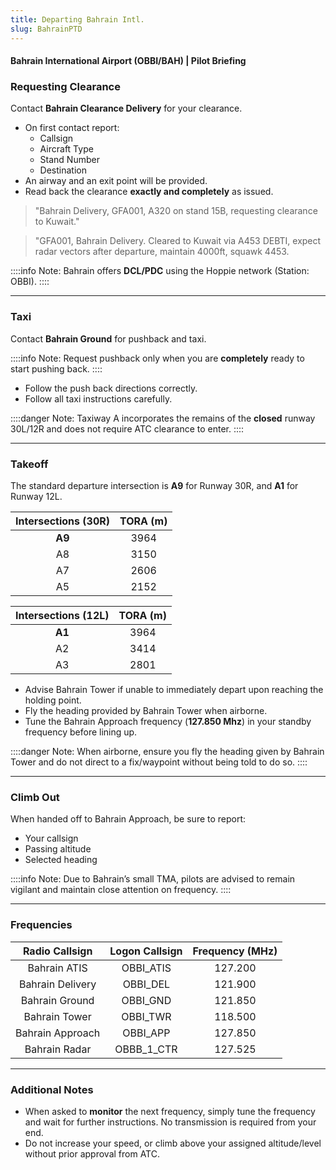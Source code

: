 ```yaml
---
title: Departing Bahrain Intl.
slug: BahrainPTD
---
```

#### Bahrain International Airport (OBBI/BAH) | Pilot Briefing

### Requesting Clearance

Contact **Bahrain Clearance Delivery** for your clearance.

- On first contact report:
    - Callsign
    - Aircraft Type
    - Stand Number
    - Destination
- An airway and an exit point will be provided.
- Read back the clearance **exactly and completely** as issued.

> "Bahrain Delivery, GFA001, A320 on stand 15B, requesting clearance to Kuwait."

> "GFA001, Bahrain Delivery. Cleared to Kuwait via A453 DEBTI, expect radar vectors after departure, maintain 4000ft, squawk 4453.

::::info Note:
Bahrain offers **DCL/PDC** using the Hoppie network (Station: OBBI).
::::

---

### Taxi

Contact **Bahrain Ground** for pushback and taxi.

::::info Note:
Request pushback only when you are **completely** ready to start pushing back.
::::

- Follow the push back directions correctly.
- Follow all taxi instructions carefully.

::::danger Note:
Taxiway A incorporates the remains of the **closed** runway 30L/12R and does not require ATC clearance to enter.
::::

---

### Takeoff

The standard departure intersection is **A9** for Runway 30R, and **A1** for Runway 12L.

|     **Intersections (30R)**     |   **TORA** (m)  |
|:---------------------------:|:---------------------:|
|       **A9**          |       3964       |
|      A8        |       3150        |
|      A7        |       2606        |
|      A5        |       2152        |

|     **Intersections (12L)**     |   **TORA** (m)  |
|:---------------------------:|:---------------------:|
|       **A1**          |       3964       |
|      A2        |       3414        |
|      A3        |       2801        |

- Advise Bahrain Tower if unable to immediately depart upon reaching the holding point.
- Fly the heading provided by Bahrain Tower when airborne.
- Tune the Bahrain Approach frequency (**127.850 Mhz**) in your standby frequency before lining up.

::::danger Note:
When airborne, ensure you fly the heading given by Bahrain Tower and do not direct to a fix/waypoint without being told to do so.
::::

---

### Climb Out

When handed off to Bahrain Approach, be sure to report:
- Your callsign
- Passing altitude
- Selected heading

::::info Note:
Due to Bahrain’s small TMA, pilots are advised to remain vigilant and maintain close attention on frequency.
::::

---

### Frequencies

|     **Radio Callsign**     |   **Logon Callsign**  | **Frequency (MHz)** |
|:---------------------------:|:---------------------:|:-------------------:|
|       Bahrain ATIS          |       OBBI_ATIS       |       127.200       |
|      Bahrain Delivery        |       OBBI_DEL        |       121.900       |
|       Bahrain Ground         |       OBBI_GND        |       121.850       |
|       Bahrain Tower          |       OBBI_TWR        |       118.500       |
|      Bahrain Approach        |       OBBI_APP        |       127.850       |
|       Bahrain Radar          |       OBBB_1_CTR        |       127.525       |

---
### Additional Notes

- When asked to **monitor** the next frequency, simply tune the frequency and wait for further instructions. No transmission is required from your end.
- Do not increase your speed, or climb above your assigned altitude/level without prior approval from ATC.